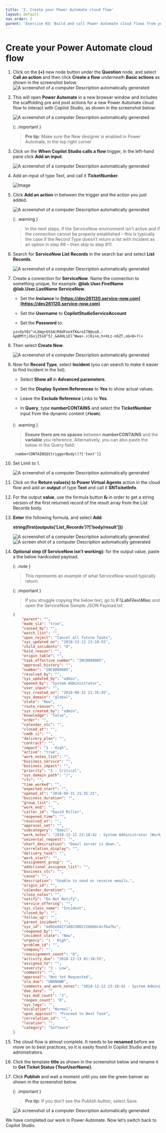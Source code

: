 ```yaml
---
title: '2. Create your Power Automate cloud flow'
layout: default
nav_order: 2
parent: 'Exercise 03: Build and call Power Automate cloud flows from your copilot'
---
```


# Create your Power Automate cloud flow

1.	Click on the **(+)** new node button under the **Question** node, and select **Call an action** and then click **Create a flow** underneath **Basic actions** as shown in the screenshot below.
 	![A screenshot of a computer Description automatically generated](../../media/8f381d8e5bbac24ed9856a65317dd840.png)

1.	This will open **Power Automate** in a new browser window and includes the scaffolding pre and post actions for a new Power Automate cloud flow to interact with Copilot Studio, as shown in the screenshot below:

 	![A screenshot of a computer Description automatically generated](../../media/b3bde8257e2d6ad84282eb9fa48872cb.png)

	{: .important }
	> **Pro tip**: Make sure the New designer is enabled in Power Automate, in the top right corner

1.	Click on the **When Copilot Studio calls a flow** trigger, in the left-hand pane click **Add an input**.

 	![A screenshot of a computer Description automatically generated](../../media/a6ae31a3a132cd89102989443f69328c.png)

1.	Add an input of type Text, and call it **TicketNumber**.

 	![Image](../../media/e91b86cb49870fffc57a909c77c72490.png "Image")

1.	Click **Add an action** in between the trigger and the action you just added.

 	![A screenshot of a computer Description automatically generated](../../media/58139791c9e643620ae8dd2708e2f705.png "A screenshot of a computer Description automatically generated")

	{: .warning }
	> In the next steps, if the ServiceNow environment isn’t active and if the connection cannot be properly established – this is typically the case if the Record Type doesn’t return a list with Incident as an option in step #8 – then skip to step #11.

1.	Search for **ServiceNow List Records** in the search bar and select **List Records**.

 	![A screenshot of a computer Description automatically generated](../../media/27992b4ceda2d08259e15e6f67d2bb47.png)

1.	Create a connection for **ServiceNow**. Name the connection to something unique, for example: **@lab.User.FirstName	@lab.User.LastName ServiceNow**.

       - Set the **Instance** to **[https://dev261120.service-now.com](https://dev261120.service-now.com)**

       - Set the **Username** to **CopilotStudioServiceAccount**

       - Set the **Password** to:
	```
 	yz>OyYOz^>LXmg+b%5A)R9dFonXfK&roI70@usD.-&pQMttjJGxjZ5sD^5]_&AXHLiEl^Wwa>.+[6i+e,h+XLz-nbZT,oG>6>?(<
 	```

1.	Then select **Create New**.

	

	![A screenshot of a computer Description automatically generated](../../media/4d2037e29249a5b4b6b328c49568ed09.png)

1.	Now for **Record Type**, select **Incident** (you can search to make it easier to find Incident in the list).

	- Select **Show all** in **Advanced parameters**.

	- Set the **Display System References** to **Yes** to show actual values.
		
	- Leave the **Exclude Reference** Links to **Yes**.

	- In **Query**, type **numberCONTAINS** and select the **TicketNumber** input from the dynamic content (**⚡icon**).

	{: .warning }
	> **Ensure there are no spaces** between **numberCONTAINS** and the **variable** you reference. 
	> Alternatively, you can also paste the below in the Query field:

	```
  	 numberCONTAINS@{triggerBody()?['text']}
  	 ```

1.	Set Limit to 1.

       ![A screenshot of a computer Description automatically generated](../../media/7d60c09c7d3423f2395a4bb36a077b9b.png)

1.	Click on the **Return value(s) to Power Virtual Agents** action in the cloud flow and add an **output** of type **Text** and call it **SNTicketInfo**.

1.	For the output **value**, use the formula button **𝒇𝓍** in order to get a string version of the first returned record of the result array from the List Records body.

1.	**Enter** the following formula, and select **Add**.

	**string(first(outputs('List_Records')?['body/result']))**

 	 ![A screenshot of a computer Description automatically generated](../../media/ca771b24ae6678445115d8e38a50faed.png)
         ![A screen shot of a computer Description automatically generated](../../media/ff853303e81c3aeaf9b3ed01b36ff9a0.png)

1.	**Optional step (if ServiceNow isn’t working):** for the output value, paste a the below hardcoded payload.

	{: .note }
	> This represents an example of what ServiceNow would typically return.

	{: .important }
	> If you struggle copying the below text, go to **F:\LabFiles\Misc** and open the ServiceNow Sample JSON Payload.txt

	```json
	{
		"parent": "",
		"made_sla": "true",
		"caused_by": "",
		"watch_list": "",
		"upon_reject": "Cancel all future Tasks",
		"sys_updated_on": "2018-12-12 23:18:55",
		"child_incidents": "0",
		"hold_reason": "",
		"origin_table": "",
		"task_effective_number": "INC0009005",
		"approval_history": "",
		"number": "INC0009005",
		"resolved_by": "",
		"sys_updated_by": "admin",
		"opened_by": "System Administrator",
		"user_input": "",
		"sys_created_on": "2018-08-31 21:35:45",
		"sys_domain": "global",
		"state": "New",
		"route_reason": "",
		"sys_created_by": "admin",
		"knowledge": "false",
		"order": "",
		"calendar_stc": "",
		"closed_at": "",
		"cmdb_ci": "",
		"delivery_plan": "",
		"contract": "",
		"impact": "1 - High",
		"active": "true",
		"work_notes_list": "",
		"business_service": "",
		"business_impact": "",
		"priority": "1 - Critical",
		"sys_domain_path": "/",
		"rfc": "",
		"time_worked": "",
		"expected_start": "",
		"opened_at": "2018-08-31 21:35:21",
		"business_duration": "",
		"group_list": "",
		"work_end": "",
		"caller_id": "David Miller",
		"reopened_time": "",
		"resolved_at": "",
		"approval_set": "",
		"subcategory": "Email",
		"work_notes": "2018-12-12 23:18:42 - System Administrator (Work notes)\nupdated the priority to high based on the criticality of the Incident.\n\n",
		"universal_request": "",
		"short_description": "Email server is down.",
		"correlation_display": "",
		"delivery_task": "",
		"work_start": "",
		"assignment_group": "",
		"additional_assignee_list": "",
		"business_stc": "",
		"cause": "",
		"description": "Unable to send or receive emails.",
		"origin_id": "",
		"calendar_duration": "",
		"close_notes": "",
		"notify": "Do Not Notify",
		"service_offering": "",
		"sys_class_name": "Incident",
		"closed_by": "",
		"follow_up": "",
		"parent_incident": "",
		"sys_id": "ed92e8d173d023002728660c4cf6a7bc",
		"reopened_by": "",
		"incident_state": "New",
		"urgency": "1 - High",
		"problem_id": "",
		"company": "",
		"reassignment_count": "0",
		"activity_due": "2018-12-13 01:18:55",
		"assigned_to": "",
		"severity": "3 - Low",
		"comments": "",
		"approval": "Not Yet Requested",
		"sla_due": "UNKNOWN",
		"comments_and_work_notes": "2018-12-12 23:18:42 - System Administrator (Work notes)\nupdated the priority to high based on the criticality of the Incident.\n\n",
		"due_date": "",
		"sys_mod_count": "3",
		"reopen_count": "0",
		"sys_tags": "",
		"escalation": "Normal",
		"upon_approval": "Proceed to Next Task",
		"correlation_id": "",
		"location": "",
		"category": "Software"
	}
	```

1.	The cloud flow is almost complete. It needs to be **renamed** before we move on to best practices, so it is easily found in Copilot Studio and by administrators.

1.	Click the template **title** as shown in the screenshot below and rename it to **Get Ticket Status {YourUserName}**.

1.	Click **Publish** and wait a moment until you see the green banner as shown in the screenshot below.

	{: .important }
	> **Pro tip**: If you don’t see the Publish button, select Save.

       ![A screenshot of a computer Description automatically generated](../../media/fc21576ee9055003d3213939138bb189.png)

We have completed our work in Power Automate. Now let’s switch back to Copilot Studio.
